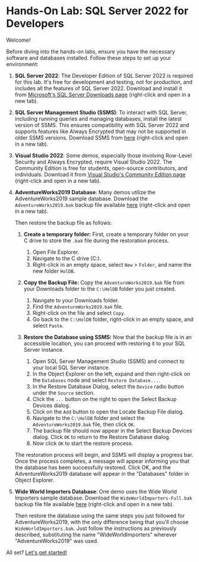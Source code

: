 # Hands-On Lab: SQL Server 2022 for Developers

Welcome!

Before diving into the hands-on labs, ensure you have the necessary software and databases installed. Follow these steps to set up your environment:

1. **SQL Server 2022**: The Developer Edition of SQL Server 2022 is required for this lab. It's free for development and testing, not for production, and includes all the features of SQL Server 2022. Download and install it from [Microsoft's SQL Server Downloads page](https://www.microsoft.com/en-us/sql-server/sql-server-downloads) (right-click and open in a new tab).

2. **SQL Server Management Studio (SSMS)**: To interact with SQL Server, including running queries and managing databases, install the latest version of SSMS. This ensures compatibility with SQL Server 2022 and supports features like Always Encrypted that may not be supported in older SSMS versions. Download SSMS from [here](https://aka.ms/ssmsfullsetup) (right-click and open in a new tab).

3. **Visual Studio 2022**: Some demos, especially those involving Row-Level Security and Always Encrypted, require Visual Studio 2022. The Community Edition is free for students, open-source contributors, and individuals. Download it from [Visual Studio's Community Edition page](https://visualstudio.microsoft.com/vs/community/) (right-click and open in a new tab).

4. **AdventureWorks2019 Database**: Many demos utilize the AdventureWorks2019 sample database. Download the `AdventureWorks2019.bak` backup file available [here](https://1drv.ms/f/s!AiiTRkT0Yvc4xd8Kz1oSgzjbselEIA?e=yFaqjc) (right-click and open in a new tab).

   Then restore the backup file as follows:


 


   1. **Create a temporary folder:** First, create a temporary folder on your C drive to store the `.bak` file during the restoration process.

      1. Open File Explorer.
      2. Navigate to the C drive (C:\).
      3. Right-click in an empty space, select `New` > `Folder`, and name the new folder `HolDB`.

   2. **Copy the Backup File:**    Copy the `AdventureWorks2019.bak` file from your Downloads folder to the `C:\HolDB` folder you just created.

      1. Navigate to your Downloads folder.
      2. Find the `AdventureWorks2019.bak` file.
      3. Right-click on the file and select `Copy`.
      4. Go back to the `C:\HolDB` folder, right-click in an empty space, and select `Paste`.

   3. **Restore the Database using SSMS:**    Now that the backup file is in an accessible location, you can proceed with restoring it to your SQL Server instance.

      1. Open SQL Server Management Studio (SSMS) and connect to your local SQL Server instance.
      2. In the Object Explorer on the left, expand and then right-click on the `Databases` node and select `Restore Database...`.
      2. In the Restore Database Dialog, select the `Device` radio button under the `Source` section.
      3. Click the `...` button on the right to open the Select Backup Devices dialog.
      4. Click on the `Add` button to open the Locate Backup File dialog.
      5. Navigate to the `C:\HolDB` folder and select the `AdventureWorks2019.bak` file, then click `OK`.
      6. The backup file should now appear in the Select Backup Devices dialog. Click `OK` to return to the Restore Database dialog.
      7. Now click `OK` to start the restore process.

   The restoration process will begin, and SSMS will display a progress bar. Once the process completes, a message will appear informing you that the database has been successfully restored. Click OK, and the AdventureWorks2019 database will appear in the "Databases" folder in Object Explorer.

5. **Wide World Importers Database**: One demo uses the Wide World Importers sample database. Download the `WideWorldImporters-Full.bak` backup file file available [here](https://1drv.ms/f/s!AiiTRkT0Yvc4xd8Kz1oSgzjbselEIA?e=yFaqjc) (right-click and open in a new tab).

   Then restore the database using the same steps you just followed for AdventureWorks2019, with the only difference being that you'll choose `WideWorldImporters.bak`. Just follow the instructions as previously described, substituting the name "WideWorldImporters" wherever "AdventureWorks2019" was used.

All set? [Let's get started!](https://github.com/lennilobel/sql2022-workshop-hol/tree/main/HOL)


